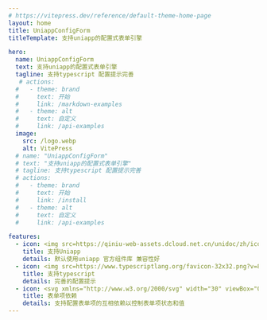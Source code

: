```yaml
---
# https://vitepress.dev/reference/default-theme-home-page
layout: home
title: UniappConfigForm
titleTemplate: 支持uniapp的配置式表单引擎

hero:
  name: UniappConfigForm
  text: 支持uniapp的配置式表单引擎
  tagline: 支持typescript 配置提示完善
   # actions:
  #   - theme: brand
  #     text: 开始
  #     link: /markdown-examples
  #   - theme: alt
  #     text: 自定义
  #     link: /api-examples
  image:
    src: /logo.webp
    alt: VitePress
  # name: "UniappConfigForm"
  # text: "支持uniapp的配置式表单引擎"
  # tagline: 支持typescript 配置提示完善
  # actions:
  #   - theme: brand
  #     text: 开始
  #     link: /install
  #   - theme: alt
  #     text: 自定义
  #     link: /api-examples

features:
  - icon: <img src=https://qiniu-web-assets.dcloud.net.cn/unidoc/zh/icon.png?v=1556263038788>
    title: 支持Uniapp
    details: 默认使用uniapp 官方组件库 兼容性好
  - icon: <img src=https://www.typescriptlang.org/favicon-32x32.png?v=8944a05a8b601855de116c8a56d3b3ae>
    title: 支持typescript
    details: 完善的配置提示
  - icon: <svg xmlns="http://www.w3.org/2000/svg" width="30" viewBox="0 0 256 220.8"><path fill="#41B883" d="M204.8 0H256L128 220.8 0 0h97.92L128 51.2 157.44 0h47.36Z"/><path fill="#41B883" d="m0 0 128 220.8L256 0h-51.2L128 132.48 50.56 0H0Z"/><path fill="#35495E" d="M50.56 0 128 133.12 204.8 0h-47.36L128 51.2 97.92 0H50.56Z"/></svg>
    title: 表单项依赖
    details: 支持配置表单项的互相依赖以控制表单项状态和值
---
```

<style>
:root {
  --vp-home-hero-name-color: transparent;
  --vp-home-hero-name-background: -webkit-linear-gradient(120deg, #bd34fe 30%, #41d1ff);

}

</style>
